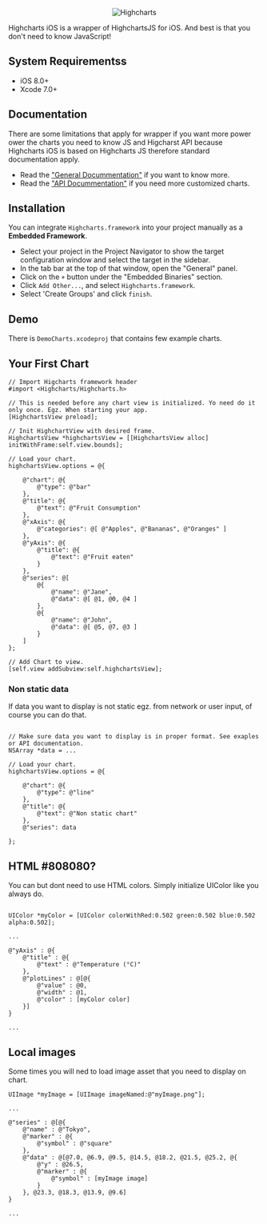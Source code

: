 <p align="center" >
	<img src="http://www.highcharts.com/media/templates/highsoft_bootstrap/images/logo.svg" alt="Highcharts" title="Highcharts">
</p>

Highcharts iOS is a wrapper of HighchartsJS for iOS. And best is that you don't need to know JavaScript!

## System Requirementss

- iOS 8.0+
- Xcode 7.0+

## Documentation
There are some limitations that apply for wrapper if you want more power ower the charts you need to know JS and Higcharst API because Highcharts iOS is based on Highcharts JS therefore standard documentation apply.

- Read the ["General Docummentation"](http://www.highcharts.com/docs) if you want to know more.
- Read the ["API Docummentation"](http://api.highcharts.com/highcharts) if you need more customized charts.

## Installation
You can integrate `Highcharts.framework` into your project manually as a **Embedded Framework**.

- Select your project in the Project Navigator to show the target configuration window and select the target in the sidebar.
- In the tab bar at the top of that window, open the "General" panel.
- Click on the `+` button under the "Embedded Binaries" section.
- Click `Add Other...`, and select `Highcharts.framework`.
- Select 'Create Groups' and click `finish`.

## Demo
There is `DemoCharts.xcodeproj` that contains few example charts.


## Your First Chart
```
// Import Higcharts framework header
#import <Highcharts/Highcharts.h>

// This is needed before any chart view is initialized. Yo need do it only once. Egz. When starting your app.
[HighchartsView preload];

// Init HighchartView with desired frame.
HighchartsView *highchartsView = [[HighchartsView alloc] initWithFrame:self.view.bounds];

// Load your chart.
highchartsView.options = @{

    @"chart": @{
        @"type": @"bar"
    },
    @"title": @{
        @"text": @"Fruit Consumption"
    },
    @"xAxis": @{
        @"categories": @[ @"Apples", @"Bananas", @"Oranges" ]
    },
    @"yAxis": @{
        @"title": @{
            @"text": @"Fruit eaten"
        }
    },
    @"series": @[
        @{
            @"name": @"Jane",
            @"data": @[ @1, @0, @4 ]
        },
        @{
            @"name": @"John",
            @"data": @[ @5, @7, @3 ]
        }
    ]
};

// Add Chart to view.
[self.view addSubview:self.highchartsView];

```

### Non static data
If data you want to display is not static egz. from network or user input, of course you can do that.

```

// Make sure data you want to display is in proper format. See exaples or API documentation.
NSArray *data = ...

// Load your chart.
highchartsView.options = @{

    @"chart": @{
        @"type": @"line"
    },
    @"title": @{
        @"text": @"Non static chart"
    },
    @"series": data
    
};

```
## HTML #808080?
You can but dont need to use HTML colors. Simply initialize UIColor like you always do.

```

UIColor *myColor = [UIColor colorWithRed:0.502 green:0.502 blue:0.502 alpha:0.502];

...

@"yAxis" : @{
    @"title" : @{
        @"text" : @"Temperature (°C)"
    },
    @"plotLines" : @[@{
        @"value" : @0,
        @"width" : @1,
        @"color" : [myColor color]
    }]
}

...

```

## Local images
Some times you will ned to load image asset that you need to display on chart.

```
UIImage *myImage = [UIImage imageNamed:@"myImage.png"];

...

@"series" : @[@{
    @"name" : @"Tokyo",
    @"marker" : @{
        @"symbol" : @"square"
    },
    @"data" : @[@7.0, @6.9, @9.5, @14.5, @18.2, @21.5, @25.2, @{
        @"y" : @26.5,
        @"marker" : @{
            @"symbol" : [myImage image]
        }
    }, @23.3, @18.3, @13.9, @9.6]
}

...

```

